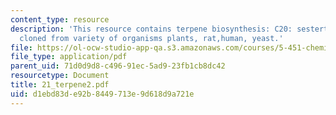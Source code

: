 ```yaml
---
content_type: resource
description: 'This resource contains terpene biosynthesis: C20: sesterterpenes, and
  cloned from variety of organisms plants, rat,human, yeast.'
file: https://ol-ocw-studio-app-qa.s3.amazonaws.com/courses/5-451-chemistry-of-biomolecules-i-fall-2005/d1ebd83de92b8449713e9d618d9a721e_21_terpene2.pdf
file_type: application/pdf
parent_uid: 71d0d9d8-c496-91ec-5ad9-23fb1cb8dc42
resourcetype: Document
title: 21_terpene2.pdf
uid: d1ebd83d-e92b-8449-713e-9d618d9a721e
---
```

